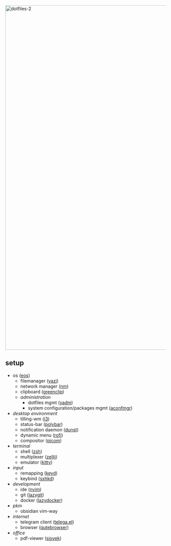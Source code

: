 <img width="1919" height="1079" alt="dotfiles-2" src="https://github.com/user-attachments/assets/8462bd55-4fe2-4c7e-b2c3-d6aa1f53f225" />

## setup

- os ([eos](https://endeavouros.com/))
  - filemanager ([yazi](https://github.com/sxyazi/yazi))
  - network manager ([nm](https://github.com/NetworkManager/NetworkManager))
  - clipboard ([greenclip](https://github.com/erebe/greenclip))
  - *administration*
    - dotfiles mgmt ([yadm](https://github.com/yadm-dev/yadm))
    - system configuration/packages mgmt ([aconfmgr](https://github.com/CyberShadow/aconfmgr?tab=readme-ov-file#aconfmgr-vs-puppetansible))
- *desktop environment*
  - tilling-wm ([i3](https://github.com/i3/i3))
  - status-bar ([polybar](https://github.com/polybar/polybar))
  - notification daemon ([dunst](https://github.com/dunst-project/dunst))
  - dynamic menu ([rofi](https://github.com/davatorium/rofi))
  - compositor ([picom](https://github.com/yshui/picom))
- *terminal*
  - shell ([zsh](https://github.com/zsh-users/zsh))
  - multiplexer ([zellij](https://github.com/zellij-org/zellij))
  - emulator ([kitty](https://github.com/kovidgoyal/kitty))
- *input*
  - remapping ([keyd](https://github.com/rvaiya/keyd))
  - keybind ([sxhkd](https://github.com/baskerville/sxhkd))
- *development*
  - ide ([nvim](https://github.com/neovim/neovim))
  - git ([lazygit](https://github.com/jesseduffield/lazygit))
  - docker ([lazydocker](https://github.com/jesseduffield/lazydocker))
- *pkm*
  - obsidian vim-way
- *internet*
  - telegram client ([telega.el](https://github.com/zevlg/telega.el))
  - browser ([qutebrowser](https://github.com/qutebrowser/qutebrowser))
- *office*
  - pdf-viewer ([sioyek](https://github.com/ahrm/sioyek))

